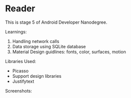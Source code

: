 # Reader

This is stage 5 of Android Developer Nanodegree.

Learnings:
1. Handling network calls
2. Data storage using SQLite database
3. Material Design guidlines: fonts, color, surfaces, motion 

Libraries Used:
* Picasso
* Support design libraries
* Justifytext

Screenshots: 
